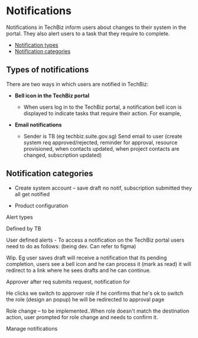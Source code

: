 # Notifications

Notifications in TechBiz inform users about changes to their system in the portal. They also alert users to a task that they require to complete. 

- [Notification types](#types-of-notifications)
- [Notification categories](#notification-categories)


 ## Types of notifications

There are two ways in which users are notified in TechBiz:

- **Bell icon in the TechBiz portal**

    - When users log in to the TechBiz portal, a notification bell icon is displayed to indicate tasks that require their action. For example, 

- **Email notifications**

    - Sender is TB (eg techbiz.suite.gov.sg) Send email to user (create system req approved/rejected, reminder for approval, resource provisioned, when contacts updated, when project contacts are changed, subscription updated) 

## Notification categories

- Create system account – save draft no notif, subscription submitted they all get notified 

- Product configuration 

 

 

Alert types 

Defined by TB 

User defined alerts - To access a notification on the TechBiz portal users need to do as follows: (being dev. Can refer to figma) 

Wip. Eg user saves draft will receive a notification that its pending completion, users see a bell icon and he can process it (mark as read) it will redirect to a link where he sees drafts and he can continue. 

 

Approver after req submits request, notification for  

He clicks we switch to approver role if he confirms that he's ok to switch the role (design an popup) he will be redirected to approval page 

 

 

Role change – to be implemented..When role doesn't match the destination action, user prompted for role change and needs to confirm it. 

 

Manage notifications 